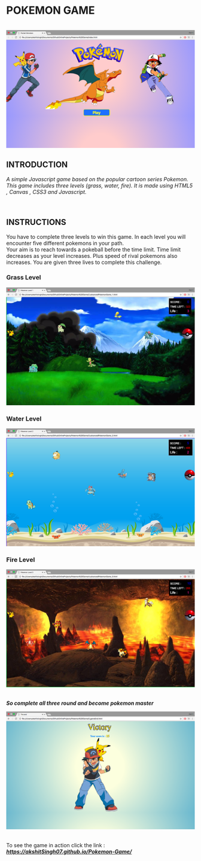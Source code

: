 # POKEMON GAME
<br>

<img  src = "https://github.com/akshitSingh07/Pokemon-Game/blob/master/Levels/start.png" />

<br>

## INTRODUCTION
*A simple Javascript game based on the popular cartoon series Pokemon. This game includes three levels (grass, water, fire).
It is made using HTML5 , Canvas , CSS3 and Javascript.*

<br>

## INSTRUCTIONS

You have to complete three levels to win this game. In each level you will encounter five different pokemons in your path.   
Your aim is to reach towards a pokeball before the time limit. Time limit decreases as your level increases. Plus speed of rival pokemons also increases. You are given three lives to complete this challenge.

### Grass Level

<img  src = "https://github.com/akshitSingh07/Pokemon-Game/blob/master/Levels/Grass Level.png" />

<br>

### Water Level

<img  src = "https://github.com/akshitSingh07/Pokemon-Game/blob/master/Levels/Water Level.png" />

<br>

### Fire Level

<img  src = "https://github.com/akshitSingh07/Pokemon-Game/blob/master/Levels/Fire Level.png" />

<br>
<br>

**_So complete all three round and become pokemon master_**

<img  src = "https://github.com/akshitSingh07/Pokemon-Game/blob/master/Levels/Victory.png" />


<br>
<br>

To see the game in action click the link :  **_https://akshitSingh07.github.io/Pokemon-Game/_**
